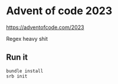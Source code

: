 # Advent of code 2023

https://adventofcode.com/2023

Regex heavy shit

## Run it

```
bundle install
srb init


```
